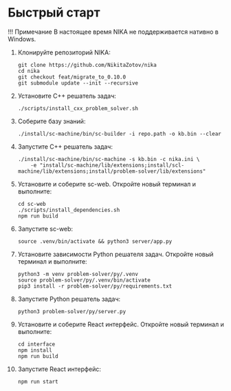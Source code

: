 # Быстрый старт

!!! Примечание
    В настоящее время NIKA не поддерживается нативно в Windows.

1. Клонируйте репозиторий NIKA:
   
    ```
    git clone https://github.com/NikitaZotov/nika
    cd nika
    git checkout feat/migrate_to_0.10.0
    git submodule update --init --recursive
    ```

2. Установите C++ решатель задач:

    ```
    ./scripts/install_cxx_problem_solver.sh
    ```

3. Соберите базу знаний:

    ```
    ./install/sc-machine/bin/sc-builder -i repo.path -o kb.bin --clear
    ```

4. Запустите C++ решатель задач:

    ```
    ./install/sc-machine/bin/sc-machine -s kb.bin -c nika.ini \
        -e "install/sc-machine/lib/extensions;install/scl-machine/lib/extensions;install/problem-solver/lib/extensions"
    ```

5. Установите и соберите sc-web. Откройте новый терминал и выполните:

    ```
    cd sc-web
    ./scripts/install_dependencies.sh
    npm run build
    ```

6. Запустите sc-web:
   
    ```
    source .venv/bin/activate && python3 server/app.py
    ```

7.  Установите зависимости Python решателя задач. Откройте новый терминал и выполните:

    ```
    python3 -m venv problem-solver/py/.venv
    source problem-solver/py/.venv/bin/activate
    pip3 install -r problem-solver/py/requirements.txt
    ```

8.  Запустите Python решатель задач:
    
    ```
    python3 problem-solver/py/server.py
    ```

9.  Установите и соберите React интерфейс. Откройте новый терминал и выполните:

    ```
    cd interface
    npm install
    npm run build
    ```

10. Запустите React интерфейс:

    ```
    npm run start
    ```
